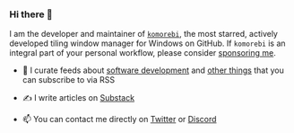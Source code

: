 ### Hi there 👋

I am the developer and maintainer of [`komorebi`](https://github.com/LGUG2Z/komorebi), the most starred, actively developed tiling window manager for Windows on GitHub. If `komorebi` is an integral part of your personal workflow, please consider [sponsoring me](https://github.com/sponsors/LGUG2Z).

- 🔭 I curate feeds about [software development](https://notado.app/feeds/jado/software-development) and [other things](https://notado.app/feeds/jado) that you can subscribe to via RSS

- ✍️ I write articles on [Substack](https://jeezy.substack.com)

- 📫 You can contact me directly on [Twitter](https://twitter.com/LGUG2Z) or [Discord](https://discord.gg/mGkn66PHkx)

<!--
**LGUG2Z/LGUG2Z** is a ✨ _special_ ✨ repository because its `README.md` (this file) appears on your GitHub profile.

Here are some ideas to get you started:

- 🔭 I’m currently working on ...
- 🌱 I’m currently learning ...
- 👯 I’m looking to collaborate on ...
- 🤔 I’m looking for help with ...
- 💬 Ask me about ...
- 📫 How to reach me: ...
- 😄 Pronouns: ...
- ⚡ Fun fact: ...
-->
